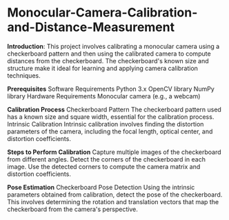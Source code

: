 # Monocular-Camera-Calibration-and-Distance-Measurement

**Introduction**: This project involves calibrating a monocular camera using a checkerboard pattern and then using the calibrated camera to compute distances from the checkerboard. The checkerboard's known size and structure make it ideal for learning and applying camera calibration techniques.

**Prerequisites**
  Software Requirements
    Python 3.x
    OpenCV library
    NumPy library
  Hardware Requirements
    Monocular camera (e.g., a webcam)
    
**Calibration Process**
  Checkerboard Pattern
    The checkerboard pattern used has a known size and square width, essential for the calibration process.
  Intrinsic Calibration
    Intrinsic calibration involves finding the distortion parameters of the camera, including the focal length, optical center, and distortion coefficients.

**Steps to Perform Calibration**
  Capture multiple images of the checkerboard from different angles.
  Detect the corners of the checkerboard in each image.
  Use the detected corners to compute the camera matrix and distortion coefficients.
  
**Pose Estimation**
  Checkerboard Pose Detection
    Using the intrinsic parameters obtained from calibration, detect the pose of the checkerboard. This involves determining the rotation and translation vectors that map the checkerboard        from the camera's perspective.
